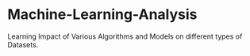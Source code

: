 # Machine-Learning-Analysis
Learning Impact of Various Algorithms and Models on different types of Datasets.
